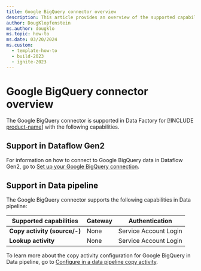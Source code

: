 ```yaml
---
title: Google BigQuery connector overview
description: This article provides an overview of the supported capabilities of the Google BigQuery connector.
author: DougKlopfenstein
ms.author: dougklo
ms.topic: how-to
ms.date: 03/20/2024
ms.custom:
  - template-how-to
  - build-2023
  - ignite-2023
---
```


# Google BigQuery connector overview

The Google BigQuery connector is supported in Data Factory for [!INCLUDE [product-name](../includes/product-name.md)] with the following capabilities.


## Support in Dataflow Gen2

For information on how to connect to Google BigQuery data in Dataflow Gen2, go to [Set up your Google BigQuery connection](connector-google-bigquery.md).

## Support in Data pipeline

The Google BigQuery connector supports the following capabilities in Data pipeline:

| Supported capabilities | Gateway | Authentication |
| --- | --- | ---|
| **Copy activity (source/-)** | None | Service Account Login |
| **Lookup activity** | None | Service Account Login |

To learn more about the copy activity configuration for Google BigQuery in Data pipeline, go to [Configure in a data pipeline copy activity](connector-google-bigquery-copy-activity.md).

